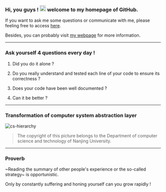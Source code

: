 
### Hi, you guys ! <img width="20" src="https://aliyun-oss-lpj.oss-cn-qingdao.aliyuncs.com/images/mass/hi.gif" /> welcome to my homepage of GitHub.

If you want to ask me some questions or communicate with me, please feeling free to access [here](https://github.com/Brannua/brannua/issues/).

Besides, you can probably visit [my webpage](https://liupj.top/) for more information.

---

### Ask yourself 4 questions every day !

1. Did you do it alone ?

2. Do you really understand and tested each line of your code to ensure its correctness ?

3. Does your code have been well documented ?

4. Can it be better ?

---

### Transformation of computer system abstraction layer

![cs-hierarchy](https://aliyun-oss-lpj.oss-cn-qingdao.aliyuncs.com/images/mass/cs-hierarchy.jpg)

> The copyright of this picture belongs to the Department of computer science and technology of Nanjing University.

---

### Proverb

~Reading the summary of other people's experience or the so-called strategy~ is opportunistic.

Only by constantly suffering and honing yourself can you grow rapidly !
